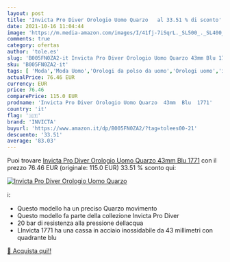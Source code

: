 ```yaml
---
layout: post
title: 'Invicta Pro Diver Orologio Uomo Quarzo   al 33.51 % di sconto'
date: 2021-10-16 11:04:44
image: 'https://m.media-amazon.com/images/I/41fj-7iSqrL._SL500_._SL400_.jpg'
comments: true
category: ofertas
author: 'tole.es'
slug: 'B005FN0ZA2-it Invicta Pro Diver Orologio Uomo Quarzo 43mm Blu 1771'
sku: 'B005FN0ZA2-it'
tags: [ 'Moda','Moda Uomo','Orologi da polso da uomo','Orologi uomo','invicta', ]
actualPrice: 76.46 EUR
currency: EUR
price: 76.46
comparePrice: 115.0 EUR
prodname: 'Invicta Pro Diver Orologio Uomo Quarzo  43mm  Blu  1771'
country: 'it'
flag: '🇮🇹'
brand: 'INVICTA'
buyurl: 'https://www.amazon.it/dp/B005FN0ZA2/?tag=tolees00-21'
descuento: '33.51'
average: '83.03'
---
```


Puoi trovare [Invicta Pro Diver Orologio Uomo Quarzo  43mm  Blu  1771](https://www.amazon.it/dp/B005FN0ZA2/?tag=tolees00-21) con il prezzo 76.46 EUR (originale: 115.0 EUR) 33.51 % sconto qui:

[![Invicta Pro Diver Orologio Uomo Quarzo  ](https://m.media-amazon.com/images/I/41fj-7iSqrL._SL500_._SL400_.jpg)](https://www.amazon.it/dp/B005FN0ZA2/?tag=tolees00-21)

ℹ️:

- Questo modello ha un preciso Quarzo movimento
- Questo modello fa parte della collezione Invicta Pro Diver
- 20 bar di resistenza alla pressione dellacqua
- LInvicta 1771 ha una cassa in acciaio inossidabile da 43 millimetri con quadrante blu

[🛒 Acquista qui!!](https://www.amazon.it/dp/B005FN0ZA2/?tag=tolees00-21)
